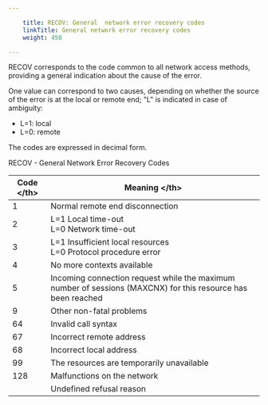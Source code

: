 ```yaml
---

    title: RECOV: General  network error recovery codes
    linkTitle: General network error recovery codes
    weight: 450

---
```

<span id="RECOV___General_Network_Error_Recovery_Codes"></span>RECOV corresponds to the code common to all network access methods,
providing a general indication about the cause of the error.

One value can correspond to two causes, depending on whether the source
of the error is at the local or remote end; "L" is indicated
in case of ambiguity:

- L=1:
    local
- L=0:
    remote

The codes are expressed in decimal form.

<span class="autonumber"></span>RECOV - General Network Error Recovery Codes


| Code &lt;/th&gt;  | Meaning &lt;/th&gt;  |
| --- | --- |
| 1 | Normal remote end disconnection |
| 2 | L=1 Local time-out<br/> L=0 Network time-out |
| 3 | L=1 Insufficient local resources<br/> L=0 Protocol procedure error |
| 4 | No more contexts available |
| 5 | Incoming connection request while the maximum number of sessions (MAXCNX) for this resource has been reached |
| 9 | Other non-fatal problems |
| 64 | Invalid call syntax |
| 67 | Incorrect remote address |
| 68 | Incorrect local address |
| 99 | The resources are temporarily unavailable |
| 128 | Malfunctions on the network |
|   | Undefined refusal reason |

